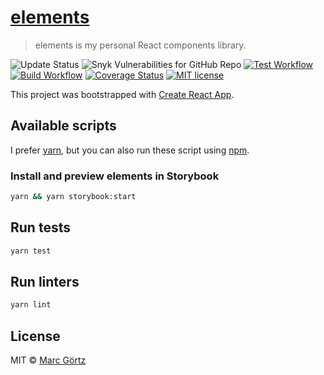 # [elements](https://dreamseer.github.io/elements/)

> elements is my personal React components library.

![Update Status](https://img.shields.io/david/dev/dreamseer/elements.svg)
![Snyk Vulnerabilities for GitHub Repo](https://img.shields.io/snyk/vulnerabilities/github/dreamseer/elements)
[![Test Workflow](https://github.com/Dreamseer/elements/actions/workflows/test.yml/badge.svg)](https://github.com/Dreamseer/elements/actions/workflows/test.yml)
[![Build Workflow](https://github.com/Dreamseer/elements/actions/workflows/build.yml/badge.svg)](https://github.com/Dreamseer/elements/actions/workflows/build.yml)
[![Coverage Status](https://coveralls.io/repos/github/Dreamseer/elements/badge.svg?branch=main)](https://coveralls.io/github/Dreamseer/elements?branch=main)
[![MIT license](https://img.shields.io/github/license/dreamseer/elements.svg)](https://github.com/Dreamseer/elements/blob/main/LICENSE.md)

This project was bootstrapped with [Create React App](https://github.com/facebook/create-react-app).

## Available scripts

I prefer [yarn](https://yarnpkg.com/), but you can also run these script using [npm](https://www.npmjs.com/get-npm).

### Install and preview elements in Storybook

```bash
yarn && yarn storybook:start
```

## Run tests

```bash
yarn test
```

## Run linters

```bash
yarn lint
```

## License

MIT © [Marc Görtz](https://marcgoertz.de/)
